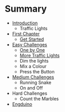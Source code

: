 # Summary

* [Introduction](README.md)
   * Traffic Lights
* [First Chapter](chapter1.md)
   * [Get Started](get_started.md)
* [Easy Challenges](easy_challenges.md)
   * [One by One](one_by_one.md)
   * [More Traffic Lights](more_traffic_lights.md)
   * Dim the lights
   * Mix a Colour
   * Press the Button
* [Medium Challenges](medium_challenges.md)
   * Running Snake
   * On and Off
* Hard Challenges
   * Count the Marbles
* [Engduino](engduino.md)

